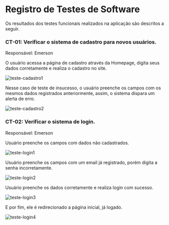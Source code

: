 # Registro de Testes de Software

Os resultados dos testes funcionais realizados na aplicação são descritos a seguir. 

<h3>CT-01: Verificar o sistema de cadastro para novos usuários.</h3>

Responsável: Emerson

O usuário acessa a página de cadastro através da Homepage, digita seus dados corretamente e realiza o cadastro no site.

![teste-cadastro1](https://github.com/ICEI-PUC-Minas-PMV-ADS/pmv-ads-2024-1-e1-proj-web-t14-projeto-safebytes/assets/165968928/6446eb63-f69d-4daf-92bf-19006bec3659)

Nesse caso de teste de insucesso, o usuário preenche os campos com os mesmos dados registrados anteriormente, assim, o sistema dispara um alerta de erro.

![teste-cadastro2](https://github.com/ICEI-PUC-Minas-PMV-ADS/pmv-ads-2024-1-e1-proj-web-t14-projeto-safebytes/assets/165968928/4dfa09d6-3856-4509-8dd9-dd47fe5d4707)

<h3>CT-02: Verificar o sistema de login.</h3>

Responsável: Emerson

Usuário preenche os campos com dados não cadastrados.

![teste-login1](https://github.com/ICEI-PUC-Minas-PMV-ADS/pmv-ads-2024-1-e1-proj-web-t14-projeto-safebytes/assets/165968928/8de0631d-5f44-4cf2-92f6-21dd6daffa37)

Usuário preenche os campos com um email já registrado, porém digita a senha incorretamente.

![teste-login2](https://github.com/ICEI-PUC-Minas-PMV-ADS/pmv-ads-2024-1-e1-proj-web-t14-projeto-safebytes/assets/165968928/fd64ce3c-5ea6-4b5c-acbb-220abb9d1150)

Usuário preenche os dados corretamente e realiza login com sucesso.

![teste-login3](https://github.com/ICEI-PUC-Minas-PMV-ADS/pmv-ads-2024-1-e1-proj-web-t14-projeto-safebytes/assets/165968928/9d5c5230-fb05-4b5b-9013-6aa1fa9411d2)

E por fim, ele é redirecionado a página inicial, já logado.

![teste-login4](https://github.com/ICEI-PUC-Minas-PMV-ADS/pmv-ads-2024-1-e1-proj-web-t14-projeto-safebytes/assets/165968928/5a63cb9a-39d9-4f49-9602-a4066989d8ea)
